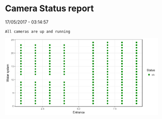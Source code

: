 Camera Status report
================
17/05/2017 - 03:14:57

    All cameras are up and running

![](camreport_files/figure-markdown_github/unnamed-chunk-2-1.png)
